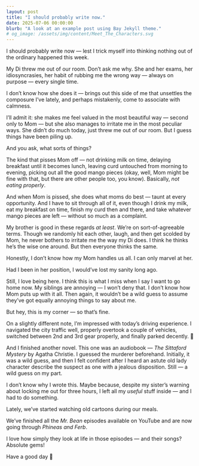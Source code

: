 ```yaml
---
layout: post
title: "I should probably write now."
date: 2025-07-06 00:00:00
blurb: "A look at an example post using Bay Jekyll theme."
# og_image: /assets/img/content/Meet_The_Characters.svg
---
```


I should probably write now — lest I trick myself into thinking nothing out of the ordinary happened this week.

My Di threw me out of our room. Don’t ask me why. She and her exams, her idiosyncrasies, her habit of rubbing me the wrong way — always on purpose — every single time.

I don’t know how she does it — brings out this side of me that unsettles the composure I’ve lately, and perhaps mistakenly, come to associate with calmness.

I’ll admit it: she makes me feel valued in the most beautiful way — second only to Mom — but she also manages to irritate me in the most peculiar ways. She didn’t do much today, just threw me out of our room. But I guess things have been piling up.

And you ask, what sorts of things?

The kind that pisses Mom off — not drinking milk on time, delaying breakfast until it becomes lunch, leaving curd untouched from morning to evening, picking out all the good mango pieces (okay, well, Mom might be fine with that, but there are other people too, you know). Basically, <i>not eating properly</i>.

And when Mom is pissed, she does what moms do best — taunt at every opportunity. And I have to sit through all of it, even though I drink my milk, eat my breakfast on time, finish my curd then and there, and take whatever mango pieces are left — without so much as a complaint.

My brother is good in these regards <i>at least</i>. We’re on sort-of-agreeable terms.
Though we randomly hit each other, laugh, and then get scolded by Mom, he never bothers to irritate me the way my Di does. I think he thinks he’s the wise one around. But then everyone thinks the same.

Honestly, I don’t know how my Mom handles us all. I can only marvel at her.

Had I been in her position, I would’ve lost my sanity long ago.

Still, I love being here. I think this is what I miss when I say I want to go home now.
My siblings are annoying — I won’t deny that. I don’t know how Mom puts up with it all.
Then again, it wouldn’t be a wild guess to assume they’ve got equally annoying things to say about me.

But hey, this is my corner — so that’s fine.

On a slightly different note, I’m impressed with today’s driving experience.
I navigated the city traffic well, properly overtook a couple of vehicles, switched between 2nd and 3rd gear properly, and finally parked decently. 🙂

And I finished another novel. This one was an audiobook — <i>The Sittaford Mystery</i> by Agatha Christie.
I guessed the murderer beforehand. Initially, it was a wild guess, and then I felt confident after I heard an astute old lady character describe the suspect as one with a jealous disposition.
Still — a wild guess on my part.

I don’t know why I wrote this. Maybe because, despite my sister’s warning about locking me out for three hours, I left all my <i>useful</i> stuff inside — and I had to do something.

Lately, we’ve started watching old cartoons during our meals.

We’ve finished all the <i>Mr. Bean</i> episodes available on YouTube and are now going through <i>Phineas and Ferb</i>.

I love how simply they look at life in those episodes — and their songs? Absolute gems!

Have a good day 🌼
